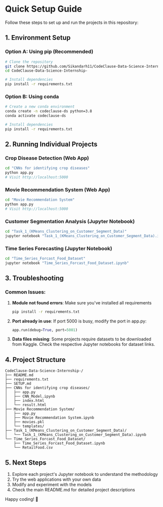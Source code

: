 # Quick Setup Guide

Follow these steps to set up and run the projects in this repository:

## 1. Environment Setup

### Option A: Using pip (Recommended)
```bash
# Clone the repository
git clone https://github.com/Sikandarh11/CodeClause-Data-Science-Internship-.git
cd CodeClause-Data-Science-Internship-

# Install dependencies
pip install -r requirements.txt
```

### Option B: Using conda
```bash
# Create a new conda environment
conda create -n codeclause-ds python=3.8
conda activate codeclause-ds

# Install dependencies
pip install -r requirements.txt
```

## 2. Running Individual Projects

### Crop Disease Detection (Web App)
```bash
cd "CNNs for identifying crop diseases"
python app.py
# Visit http://localhost:5000
```

### Movie Recommendation System (Web App)
```bash
cd "Movie Recommendation System"
python app.py
# Visit http://localhost:5000
```

### Customer Segmentation Analysis (Jupyter Notebook)
```bash
cd "Task_1_(KMeans_Clustering_on_Customer_Segment_Data)"
jupyter notebook "Task_1_(KMeans_Clustering_on_Customer_Segment_Data).ipynb"
```

### Time Series Forecasting (Jupyter Notebook)
```bash
cd "Time_Series_Forcast_Food_Dataset"
jupyter notebook "Time_Series_Forcast_Food_Dataset.ipynb"
```

## 3. Troubleshooting

### Common Issues:

1. **Module not found errors**: Make sure you've installed all requirements
   ```bash
   pip install -r requirements.txt
   ```

2. **Port already in use**: If port 5000 is busy, modify the port in app.py:
   ```python
   app.run(debug=True, port=5001)
   ```

3. **Data files missing**: Some projects require datasets to be downloaded from Kaggle. Check the respective Jupyter notebooks for dataset links.

## 4. Project Structure
```
CodeClause-Data-Science-Internship-/
├── README.md
├── requirements.txt
├── SETUP.md
├── CNNs for identifying crop diseases/
│   ├── app.py
│   ├── CNN_Model.ipynb
│   ├── index.html
│   └── result.html
├── Movie Recommendation System/
│   ├── app.py
│   ├── Movie Recommendation System.ipynb
│   ├── movies.pkl
│   └── templates/
├── Task_1_(KMeans_Clustering_on_Customer_Segment_Data)/
│   └── Task_1_(KMeans_Clustering_on_Customer_Segment_Data).ipynb
└── Time_Series_Forcast_Food_Dataset/
    ├── Time_Series_Forcast_Food_Dataset.ipynb
    └── RetailFood.csv
```

## 5. Next Steps

1. Explore each project's Jupyter notebook to understand the methodology
2. Try the web applications with your own data
3. Modify and experiment with the models
4. Check the main README.md for detailed project descriptions

Happy coding! 🚀